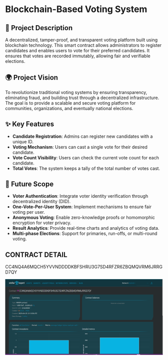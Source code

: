 # Blockchain-Based Voting System

## 📝 Project Description
A decentralized, tamper-proof, and transparent voting platform built using blockchain technology. This smart contract allows administrators to register candidates and enables users to vote for their preferred candidates. It ensures that votes are recorded immutably, allowing fair and verifiable elections.

## 🌍 Project Vision
To revolutionize traditional voting systems by ensuring transparency, eliminating fraud, and building trust through a decentralized infrastructure. The goal is to provide a scalable and secure voting platform for communities, organizations, and eventually national elections.

## ✨ Key Features
- **Candidate Registration**: Admins can register new candidates with a unique ID.
- **Voting Mechanism**: Users can cast a single vote for their desired candidate.
- **Vote Count Visibility**: Users can check the current vote count for each candidate.
- **Total Votes**: The system keeps a tally of the total number of votes cast.

## 🔮 Future Scope
- **Voter Authentication**: Integrate voter identity verification through decentralized identity (DID).
- **One-Vote-Per-User System**: Implement mechanisms to ensure fair voting per user.
- **Anonymous Voting**: Enable zero-knowledge proofs or homomorphic encryption for voter privacy.
- **Result Analytics**: Provide real-time charts and analytics of voting data.
- **Multi-phase Elections**: Support for primaries, run-offs, or multi-round voting.


## CONTRACT DETAIL
 CC4NQ4A6MQCH5YVVNDDDDKBFSHRU3G7SD4RFZR6ZBQMQVRM6JRRGD7QY
 
 ![alt text](<Screenshot 2025-04-25 175046.png>)
 
